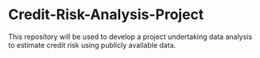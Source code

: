 # Credit-Risk-Analysis-Project
This repository will be used to develop a project undertaking data analysis to estimate credit risk using publicly available data. 
